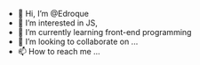 - 👋 Hi, I’m @Edroque
- 👀 I’m interested in JS, 
- 🌱 I’m currently learning front-end programming
- 💞️ I’m looking to collaborate on ...
- 📫 How to reach me ...

<!---
Edroque/Edroque is a ✨ special ✨ repository because its `README.md` (this file) appears on your GitHub profile.
You can click the Preview link to take a look at your changes.
--->

